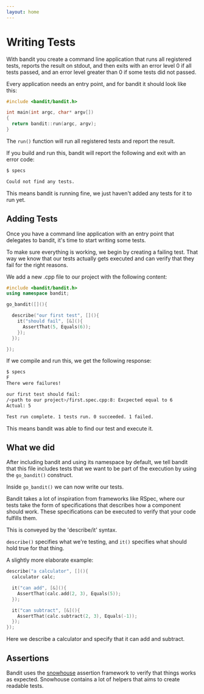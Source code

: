 ```yaml
---
layout: home
---
```

# Writing Tests

With bandit you create a command line application that runs all registered
tests, reports the result on stdout, and then exits with an error level 0 if all
tests passed, and an error level greater than 0 if some tests did not passed.

Every application needs an entry point, and for bandit it should look like this:

```c++
#include <bandit/bandit.h>

int main(int argc, char* argv[])
{
  return bandit::run(argc, argv);
}
```

The `run()` function will run all registered tests and report the result.

If you build and run this, bandit will report the following and exit with an
error code:

```bash
$ specs

Could not find any tests.
```

This means bandit is running fine, we just haven't added any tests for it to
run yet.

## Adding Tests

Once you have a command line application with an entry point that delegates to
bandit, it's time to start writing some tests.

To make sure everything is working, we begin by creating a failing test. That
way we know that our tests actually gets executed and can verify that they fail
for the right reasons.

We add a new .cpp file to our project with the following content:

```c++
#include <bandit/bandit.h>
using namespace bandit;

go_bandit([](){

  describe("our first test", [](){
    it("should fail", [&](){
      AssertThat(5, Equals(6));
    });
  });

});
```

If we compile and run this, we get the following response:

```bash
$ specs
F
There were failures!

our first test should fail:
/<path to our project>/first.spec.cpp:8: Excpected equal to 6
Actual: 5

Test run complete. 1 tests run. 0 succeeded. 1 failed.
```

This means bandit was able to find our test and execute it.

## What we did

After including bandit and using its namespace by default, we tell bandit that
this file includes tests that we want to be part of the execution by using the
`go_bandit()` construct.

Inside `go_bandit()` we can now write our tests.

Bandit takes a lot of inspiration from frameworks like RSpec, where our tests
take the form of specifications that describes how a component should work. These
specifications can be executed to verify that your code fulfills them.

This is conveyed by the 'describe/it' syntax.

`describe()` specifies what we're testing, and `it()` specifies what should hold
true for that thing.

A slightly more elaborate example:

```c++
describe("a calculator", [](){
  calculator calc;

  it("can add", [&](){
    AssertThat(calc.add(2, 3), Equals(5));
  });

  it("can subtract", [&](){
    AssertThat(calc.subtract(2, 3), Equals(-1));
  });
});
```

Here we describe a calculator and specify that it can add and subtract.

## Assertions

Bandit uses the [snowhouse](https://github.com/banditcpp/snowhouse#assertions)
assertion framework to verify that things works as expected. Snowhouse contains
a lot of helpers that aims to create readable tests.
